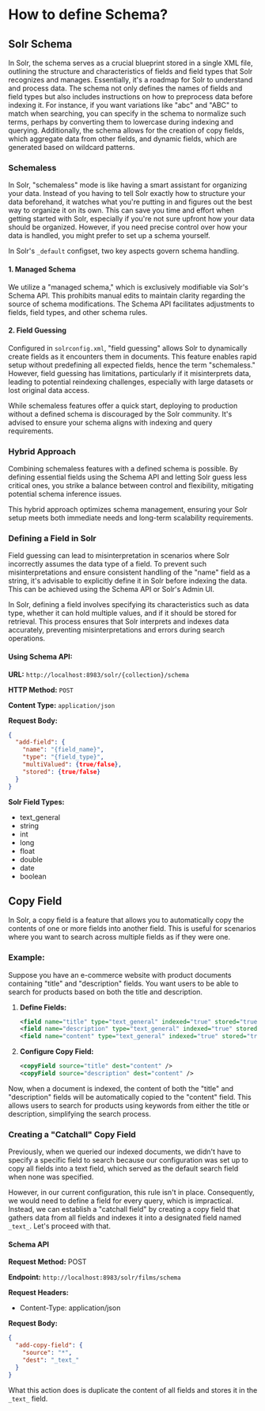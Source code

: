 # How to define Schema?

## Solr Schema
In Solr, the schema serves as a crucial blueprint stored in a single XML file, outlining the structure and characteristics of fields and field types that Solr recognizes and manages. Essentially, it's a roadmap for Solr to understand and process data. The schema not only defines the names of fields and field types but also includes instructions on how to preprocess data before indexing it. For instance, if you want variations like "abc" and "ABC" to match when searching, you can specify in the schema to normalize such terms, perhaps by converting them to lowercase during indexing and querying. Additionally, the schema allows for the creation of copy fields, which aggregate data from other fields, and dynamic fields, which are generated based on wildcard patterns.

### Schemaless
In Solr, "schemaless" mode is like having a smart assistant for organizing your data. Instead of you having to tell Solr exactly how to structure your data beforehand, it watches what you're putting in and figures out the best way to organize it on its own. This can save you time and effort when getting started with Solr, especially if you're not sure upfront how your data should be organized. However, if you need precise control over how your data is handled, you might prefer to set up a schema yourself.

In Solr's `_default` configset, two key aspects govern schema handling.

#### 1. Managed Schema
We utilize a "managed schema," which is exclusively modifiable via Solr's Schema API. This prohibits manual edits to maintain clarity regarding the source of schema modifications. The Schema API facilitates adjustments to fields, field types, and other schema rules.

#### 2. Field Guessing
Configured in `solrconfig.xml`, "field guessing" allows Solr to dynamically create fields as it encounters them in documents. This feature enables rapid setup without predefining all expected fields, hence the term "schemaless." However, field guessing has limitations, particularly if it misinterprets data, leading to potential reindexing challenges, especially with large datasets or lost original data access.

While schemaless features offer a quick start, deploying to production without a defined schema is discouraged by the Solr community. It's advised to ensure your schema aligns with indexing and query requirements. 

### Hybrid Approach
Combining schemaless features with a defined schema is possible. By defining essential fields using the Schema API and letting Solr guess less critical ones, you strike a balance between control and flexibility, mitigating potential schema inference issues.

This hybrid approach optimizes schema management, ensuring your Solr setup meets both immediate needs and long-term scalability requirements.


### Defining a Field in Solr
Field guessing can lead to misinterpretation in scenarios where Solr incorrectly assumes the data type of a field. To prevent such misinterpretations and ensure consistent handling of the "name" field as a string, it's advisable to explicitly define it in Solr before indexing the data. This can be achieved using the Schema API or Solr's Admin UI.

In Solr, defining a field involves specifying its characteristics such as data type, whether it can hold multiple values, and if it should be stored for retrieval. This process ensures that Solr interprets and indexes data accurately, preventing misinterpretations and errors during search operations.

#### Using Schema API:

**URL:** `http://localhost:8983/solr/{collection}/schema`

**HTTP Method:** `POST`

**Content Type:** `application/json`

**Request Body:**
```json
{
  "add-field": {
    "name": "{field_name}",
    "type": "{field_type}",
    "multiValued": {true/false},
    "stored": {true/false}
  }
}
```

**Solr Field Types:**
- text_general
- string
- int
- long
- float
- double
- date
- boolean

## Copy Field
In Solr, a copy field is a feature that allows you to automatically copy the contents of one or more fields into another field. This is useful for scenarios where you want to search across multiple fields as if they were one.

### Example:

Suppose you have an e-commerce website with product documents containing "title" and "description" fields. You want users to be able to search for products based on both the title and description.

1. **Define Fields:**
   ```xml
   <field name="title" type="text_general" indexed="true" stored="true" />
   <field name="description" type="text_general" indexed="true" stored="true" />
   <field name="content" type="text_general" indexed="true" stored="true" />
   ```
2. **Configure Copy Field:**
   ```xml
   <copyField source="title" dest="content" />
   <copyField source="description" dest="content" />
   ```

Now, when a document is indexed, the content of both the "title" and "description" fields will be automatically copied to the "content" field. This allows users to search for products using keywords from either the title or description, simplifying the search process.

### Creating a "Catchall" Copy Field
Previously, when we queried our indexed documents, we didn't have to specify a specific field to search because our configuration was set up to copy all fields into a text field, which served as the default search field when none was specified.

However, in our current configuration, this rule isn't in place. Consequently, we would need to define a field for every query, which is impractical. Instead, we can establish a "catchall field" by creating a copy field that gathers data from all fields and indexes it into a designated field named `_text_`. Let's proceed with that.

#### Schema API

**Request Method:** POST

**Endpoint:** `http://localhost:8983/solr/films/schema`

**Request Headers:** 
- Content-Type: application/json

**Request Body:**
```json
{
  "add-copy-field": {
    "source": "*",
    "dest": "_text_"
  }
}
```
What this action does is duplicate the content of all fields and stores it in the `_text_` field.
